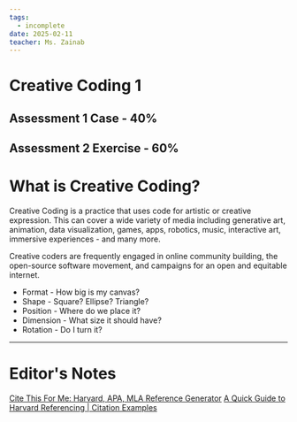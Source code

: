 ```yaml
---
tags:
  - incomplete
date: 2025-02-11
teacher: Ms. Zainab
---
```

# Creative Coding 1
## Assessment 1 Case - 40%
## Assessment 2 Exercise - 60%
# What is Creative Coding?
Creative Coding is a practice that uses code for artistic or creative expression. This can cover a wide variety of media including generative art, animation, data visualization, games, apps, robotics, music, interactive art, immersive experiences - and many more.

Creative coders are frequently engaged in online community building, the open-source software movement, and campaigns for an open and equitable internet.

- Format - How big is my canvas?
- Shape - Square? Ellipse? Triangle?
- Position - Where do we place it?
- Dimension - What size it should have?
- Rotation - Do I turn it?

----------------------------------------------------------------
# Editor's Notes
[Cite This For Me: Harvard, APA, MLA Reference Generator](https://www.citethisforme.com/)
[A Quick Guide to Harvard Referencing | Citation Examples](https://www.scribbr.co.uk/referencing/harvard-style/)